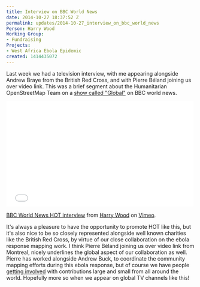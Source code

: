 ```yaml
---
title: Interview on BBC World News
date: 2014-10-27 18:37:52 Z
permalink: updates/2014-10-27_interview_on_bbc_world_news
Person: Harry Wood
Working Group:
- Fundraising
Projects:
- West Africa Ebola Epidemic
created: 1414435072
---
```


Last week we had a television interview, with me appearing alongside Andrew Braye from the British Red Cross, and with Pierre Béland joining us over video link. This was a brief segment about the Humanitarian OpenStreetMap Team on a <a href="http://www.bbc.co.uk/programmes/n3csxd44">show called "Global"</a> on BBC world news.

<iframe src="//player.vimeo.com/video/110162511?title=0&amp;byline=0&amp;portrait=0" width="500" height="281" frameborder="0" webkitallowfullscreen mozallowfullscreen allowfullscreen></iframe> <p><a href="http://vimeo.com/110162511">BBC World News HOT interview</a> from <a href="http://vimeo.com/user1655591">Harry Wood</a> on <a href="https://vimeo.com">Vimeo</a>.</p>

It's always a pleasure to have the opportunity to promote HOT like this, but it's also nice to be so closely represented alongside well known charities like the British Red Cross, by virtue of our close collaboration on the ebola response mapping work. I think Pierre Béland joining us over video link from Montreal, nicely underlines the global aspect of our collaboration as well. Pierre has worked alongside Andrew Buck, to coordinate the community mapping efforts during this ebola response, but of course we have people <a href="http://hot.openstreetmap.org/get-involved">getting involved</a> with contributions large and small from all around the world. Hopefully more so when we appear on global TV channels like this!
